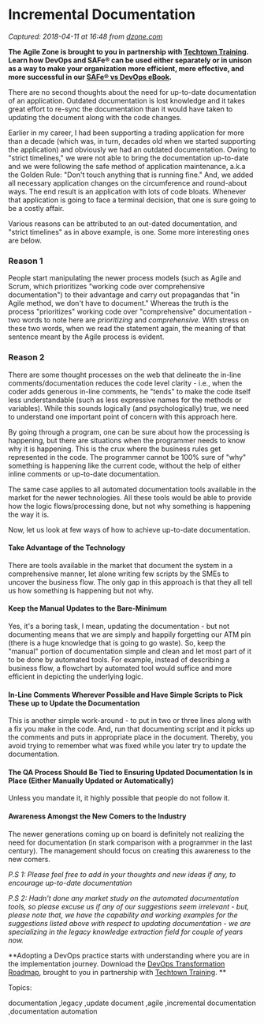 # Incremental Documentation

_Captured: 2018-04-11 at 16:48 from [dzone.com](https://dzone.com/articles/incremental-documentation?edition=372193&utm_source=Weekly%20Digest&utm_medium=email&utm_campaign=Weekly%20Digest%202018-04-11)_

**The Agile Zone is brought to you in partnership with [Techtown Training](https://dzone.com/go?i=275424&u=http%3A%2F%2Ftechtowntraining.com%2F%3Futm_source%3Ddzone%26utm_medium%3Dfooter). Learn how DevOps and SAFe® can be used either separately or in unison as a way to make your organization more efficient, more effective, and more successful in our [SAFe® vs DevOps eBook](https://dzone.com/go?i=275424&u=http%3A%2F%2Fpages.aspeinc.com%2FSAFe-vs-DevOps.html%3Futm_source%3Ddzone%26utm_medium%3Dfooter%26utm_campaign%3Dsafe_vs_devops%26utm_content%3Debook).**

There are no second thoughts about the need for up-to-date documentation of an application. Outdated documentation is lost knowledge and it takes great effort to re-sync the documentation than it would have taken to updating the document along with the code changes.

Earlier in my career, I had been supporting a trading application for more than a decade (which was, in turn, decades old when we started supporting the application) and obviously we had an outdated documentation. Owing to "strict timelines," we were not able to bring the documentation up-to-date and we were following the safe method of application maintenance, a.k.a the Golden Rule: "Don't touch anything that is running fine." And, we added all necessary application changes on the circumference and round-about ways. The end result is an application with lots of code bloats. Whenever that application is going to face a terminal decision, that one is sure going to be a costly affair.

Various reasons can be attributed to an out-dated documentation, and "strict timelines" as in above example, is one. Some more interesting ones are below.

### Reason 1

People start manipulating the newer process models (such as Agile and Scrum, which prioritizes "working code over comprehensive documentation") to their advantage and carry out propagandas that "in Agile method, we don't have to document." Whereas the truth is the process "prioritizes" working code over "comprehensive" documentation - two words to note here are _prioritizing_ and _comprehensive_. With stress on these two words, when we read the statement again, the meaning of that sentence meant by the Agile process is evident.

### Reason 2

There are some thought processes on the web that delineate the in-line comments/documentation reduces the code level clarity - i.e., when the coder adds generous in-line comments, he "tends" to make the code itself less understandable (such as less expressive names for the methods or variables). While this sounds logically (and psychologically) true, we need to understand one important point of concern with this approach here.

By going through a program, one can be sure about how the processing is happening, but there are situations when the programmer needs to know why it is happening. This is the crux where the business rules get represented in the code. The programmer cannot be 100% sure of "why" something is happening like the current code, without the help of either inline comments or up-to-date documentation.

The same case applies to all automated documentation tools available in the market for the newer technologies. All these tools would be able to provide how the logic flows/processing done, but not why something is happening the way it is.

Now, let us look at few ways of how to achieve up-to-date documentation.

#### Take Advantage of the Technology

There are tools available in the market that document the system in a comprehensive manner, let alone writing few scripts by the SMEs to uncover the business flow. The only gap in this approach is that they all tell us how something is happening but not why.

#### Keep the Manual Updates to the Bare-Minimum

Yes, it's a boring task, I mean, updating the documentation - but not documenting means that we are simply and happily forgetting our ATM pin (there is a huge knowledge that is going to go waste). So, keep the "manual" portion of documentation simple and clean and let most part of it to be done by automated tools. For example, instead of describing a business flow, a flowchart by automated tool would suffice and more efficient in depicting the underlying logic.

#### In-Line Comments Wherever Possible and Have Simple Scripts to Pick These up to Update the Documentation

This is another simple work-around - to put in two or three lines along with a fix you make in the code. And, run that documenting script and it picks up the comments and puts in appropriate place in the document. Thereby, you avoid trying to remember what was fixed while you later try to update the documentation.

#### The QA Process Should Be Tied to Ensuring Updated Documentation Is in Place (Either Manually Updated or Automatically)

Unless you mandate it, it highly possible that people do not follow it.

#### Awareness Amongst the New Comers to the Industry

The newer generations coming up on board is definitely not realizing the need for documentation (in stark comparison with a programmer in the last century). The management should focus on creating this awareness to the new comers.

_P.S 1: Please feel free to add in your thoughts and new ideas if any, to encourage up-to-date documentation_

_P.S 2: Hadn't done any market study on the automated documentation tools, so please excuse us if any of our suggestions seem irrelevant - but, please note that, we have the capability and working examples for the suggestions listed above with respect to updating documentation - we are specializing in the legacy knowledge extraction field for couple of years now._

**Adopting a DevOps practice starts with understanding where you are in the implementation journey. Download the [DevOps Transformation Roadmap](https://dzone.com/go?i=266427&u=http%3A%2F%2Fpages.techtowntraining.com%2FDevOpsRoadmapDzone_DevOpsTransformationRoadmap.html%3Futm_source%3Ddzone%26utm_medium%3Dheader%26utm_campaign%3Ddevops-transformation), brought to you in partnership with [Techtown Training](https://dzone.com/go?i=266427&u=http%3A%2F%2Fwww.techtowntraining.com%2F). **

Topics:

documentation ,legacy ,update document ,agile ,incremental documentation ,documentation automation
